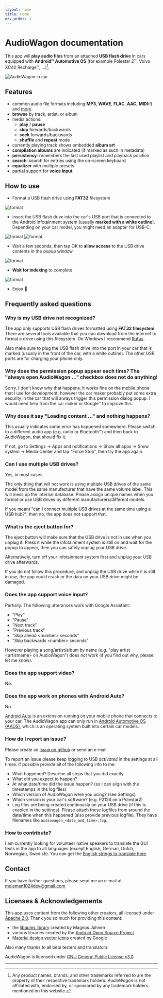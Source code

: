 ```yaml
---
layout: home
title: Home
nav_order: 1
---
```


# AudioWagon documentation

This app will **play audio files** from an attached **USB flash drive** in cars equipped with **Android™ Automotive OS**
(for example Polestar 2™, Volvo XC40 Recharge™, &hellip;)[^1].

![AudioWagon in car](/img/audiowagon.jpg)

## Features

- common audio file formats including **MP3**, **WAVE**, **FLAC**, **AAC**, **MIDI**(!) and
  [more](https://developer.android.com/guide/topics/media/media-formats).
- **browse** by track, artist, or album
- media actions:
	- **play** / **pause**
	- **skip** forwards/backwards
	- **seek** forwards/backwards
	- **shuffle** and **repeat** mode
- currently playing track shows embedded **album art**
- **compilation albums** are indicated (if marked as such in metadata)
- **persistency**: remembers the last used playlist and playback position
- **search**: search for entries using the on-screen keyboard
- **equalizer** with multiple presets
- partial support for **voice input**

## How to use

- Format a USB flash drive using **FAT32** filesystem

![format](/img/format.jpg)

- Insert the USB flash drive into the car's USB port that is connected to the Android infotainment system (usually
  **marked with a white outline**). Depending on your car model, you might need an adapter for USB-C.

![format](/img/port.jpg)
![format](/img/insert_usb.jpg)

- Wait a few seconds, then tap OK to **allow access** to the USB drive contents in the popup window

![format](/img/allow_access.jpg)

- **Wait for indexing** to complete

![format](/img/indexing.jpg)

- Enjoy 🤩


## Frequently asked questions

### Why is my USB drive not recognized?

The app only supports USB flash drives formatted using **FAT32 filesystem**. There are several tools available that you
can download from the internet to format a drive using this filesystem. On Windows I recommend
[Rufus](https://rufus.ie/en/).

Also make sure to plug the USB flash drive into the port in your car that is marked (usually in the front of the car,
with a white outline). The other USB ports are for charging your phone only.

### Why does the permission popup appear each time? The "always open AudioWagon &hellip;" checkbox does not do anything!

Sorry, I don't know why that happens. It works fine on the mobile phone that I use for development, however the car
maker probably put some extra security in the car that will always trigger this permission dialog popup. I would need
help from the car maker or Google™ to improve this.

### Why does it say "Loading content &hellip;" and nothing happens?

This usually indicates some error has happened somewhere. Please switch to a different audio app (e.g. radio or
Bluetooth™) and then back to AudioWagon, that should fix it.

If not, go to Settings &#8594; Apps and notifications &#8594; Show all
apps &#8594; Show system &#8594; Media Center and tap "Force Stop", then try the app again.

### Can I use multiple USB drives?

Yes, in most cases.

The only thing that will not work is using multiple USB drives of the same model from the same
manufacturer that have the same volume label. This will mess up the internal database. Please assign unique names when
you format or use USB drives by different manufacturers/different models.

If you meant "can I connect multiple USB drives at the same time using a USB hub?", then no, the app does not support
that.

### What is the eject button for?

The eject button will make sure that the USB drive is not in use when you unplug it. Press it while the infotainment
system is still on and wait for the popup to appear, then you can safely unplug your USB drive.

Alternatively, turn off your infotainment system first and unplug your USB drive afterwards.

If you do not follow this procedure, and unplug the USB drive while it is still in use, the app could crash or the data
on your USB drive might be damaged.

### Does the app support voice input?

Partially. The following utterances work with Google Assistant:

- "Play"
- "Pause"
- "Next track"
- "Previous track"
- "Skip ahead &lt;number&gt; seconds"
- "Skip backwards &lt;number&gt; seconds"

However playing a song/artist/album by name (e.g. "play artist &lt;artistname&gt; on AudioWagon") does *not* work (if
you find out why, please let me know).

### Does the app support video?

No.

### Does the app work on phones with Android Auto?

No.

[Android Auto](https://www.android.com/auto/) is an extension running on your mobile phone that connects to your car.
The AudioWagon app can only run in
[Android Automotive OS (AAOS)](https://developers.google.com/cars/design/automotive-os), which is an operating system
built into certain car models.

### How do I report an issue?

Please create an [issue on github](https://github.com/MoleMan1024/audiowagon/issues) or send an e-mail.

To report an issue please keep logging to USB *activated* in the settings at all times. If possible provide all of
the following info to me:

- What happened? Describe all steps that you did exactly
- What did you expect to happen?
- At what date/time did the issue happen? (so I can align with the timestamps in the log files)
- Which version of AudioWagon were you using? (see Settings)
- Which version is your car's software? (e.g. P2124 on a Polestar2)
- Log files are being created continously on your USB drive (if this is enabled in the settings). Please attach these
logfiles from around the date/time when this happened (also provide previous logfile). They have filenames like
`audiowagon_<date_and_time>.log`.

### How to contribute?

I am currently looking for volunteer native speakers to translate the GUI texts in the app to all languages (except
English, German, Dutch, Norwegian, Swedish). You can get the
[English strings to translate here](https://github.com/MoleMan1024/audiowagon/automotive/src/main/res/values/strings.xml).


## Contact

If you have further questions, please send me an e-mail at [moleman1024dev@gmail.com](mailto:moleman1024dev@gmail.com)

## Licenses & Acknowledgements

This app uses content from the following other creators, all licensed under
[Apache 2.0](https://www.apache.org/licenses/LICENSE-2.0). Thank you so much for providing this content:

- the [libaums library](https://github.com/magnusja/libaums) created by Magnus Jahnen
- various libraries created by the [Android Open Source Project](https://source.android.com/)
- [Material design vector icons](https://fonts.google.com/icons) created by Google

Also many thanks to all beta testers and translators!

AudioWagon is licensed under [GNU General Public License v3.0](https://www.gnu.org/licenses/gpl-3.0.html)

---

[^1]: Any product names, brands, and other trademarks referred to are the property of their respective trademark
	holders. *AudioWagon* is not affiliated with, endorsed by, or sponsored by any trademark holders mentioned on this
	website.

